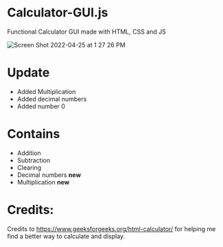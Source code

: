 # Calculator-GUI.js
Functional Calculator GUI made with HTML, CSS and JS

![Screen Shot 2022-04-25 at 1 27 26 PM](https://user-images.githubusercontent.com/63228128/165061273-50cf1ded-3cb4-45d4-a61b-b6057f44fea8.png)

# **Update**
- Added Multiplication
- Added decimal numbers
- Added number 0

# Contains
- Addition
- Subtraction
- Clearing 
- Decimal numbers **new**
- Multiplication **new**

# Credits:
Credits to https://www.geeksforgeeks.org/html-calculator/ for helping me find a better way to calculate and display.

